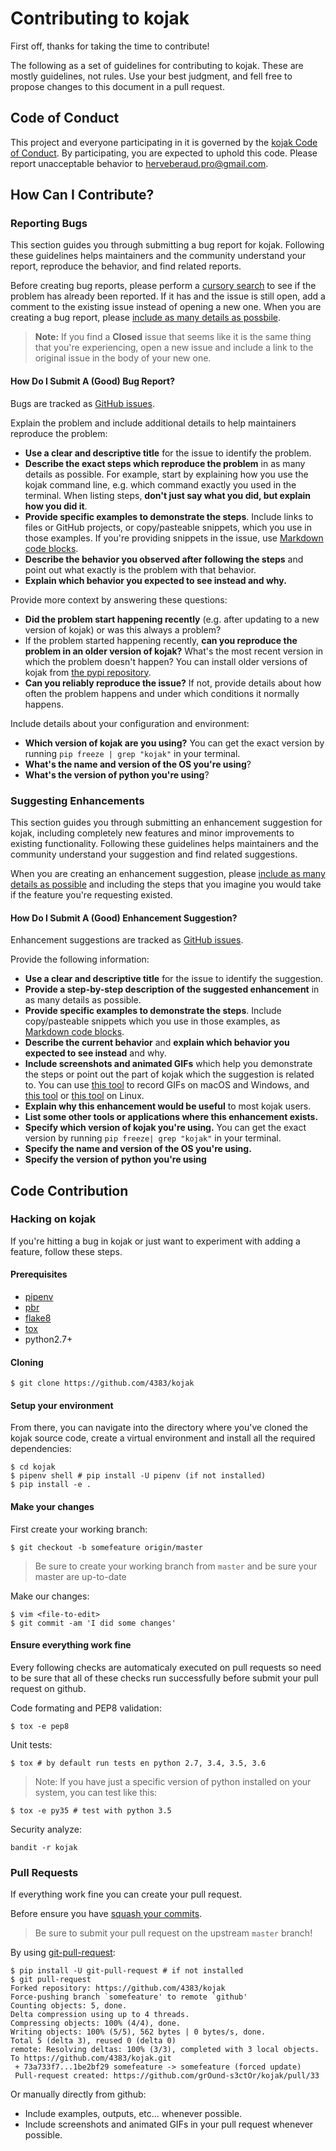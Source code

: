 # Contributing to kojak

First off, thanks for taking the time to contribute!

The following as a set of guidelines for contributing to kojak.
These are mostly guidelines, not rules. Use your best judgment, and fell
free to propose changes to this document in a pull request.

## Code of Conduct

This project and everyone participating in it is governed
by the [kojak Code of Conduct](CODE_OF_CONDUCT.md).
By participating, you are expected to uphold this code.
Please report unacceptable behavior to [herveberaud.pro@gmail.com](mailto:herveberaud.pro@gmail.com).

## How Can I Contribute?

### Reporting Bugs

This section guides you through submitting a bug report for kojak.
Following these guidelines helps maintainers and the community
understand your report, reproduce the behavior, and find related reports.

Before creating bug reports, please perform a
[cursory search](https://github.com/4383/kojak/issues?q=is%3Aissue%20is%3Aopen%20)
to see if the problem has already been reported.
If it has and the issue is still open, add a comment to
the existing issue instead of opening a new one.
When you are creating a bug report, please [include as many details as possbile](#how-do-i-submit-a-good-bug-report).

> **Note:** If you find a **Closed** issue that seems like it is the same thing that you're experiencing, open a new issue and include a link to the original issue in the body of your new one.

#### How Do I Submit A (Good) Bug Report?

Bugs are tracked as [GitHub issues](https://guides.github.com/features/issues/).

Explain the problem and include additional details to help maintainers reproduce the problem:

* **Use a clear and descriptive title** for the issue to identify the problem.
* **Describe the exact steps which reproduce the problem** in as many details as possible. For example, start by explaining how you use the kojak command line, e.g. which command exactly you used in the terminal. When listing steps, **don't just say what you did, but explain how you did it**.
* **Provide specific examples to demonstrate the steps**. Include links to files or GitHub projects, or copy/pasteable snippets, which you use in those examples. If you're providing snippets in the issue, use [Markdown code blocks](https://help.github.com/articles/markdown-basics/#multiple-lines).
* **Describe the behavior you observed after following the steps** and point out what exactly is the problem with that behavior.
* **Explain which behavior you expected to see instead and why.**


Provide more context by answering these questions:

* **Did the problem start happening recently** (e.g. after updating to a new version of kojak) or was this always a problem?
* If the problem started happening recently, **can you reproduce the problem in an older version of kojak?** What's the most recent version in which the problem doesn't happen? You can install older versions of kojak from [the pypi repository](https://pypi.org/project/kojak/).
* **Can you reliably reproduce the issue?** If not, provide details about how often the problem happens and under which conditions it normally happens.

Include details about your configuration and environment:

* **Which version of kojak are you using?** You can get the exact version by running `pip freeze | grep "kojak"` in your terminal.
* **What's the name and version of the OS you're using**?
* **What's the version of python you're using**?

### Suggesting Enhancements

This section guides you through submitting an enhancement suggestion for kojak, including completely new features and minor improvements to existing functionality. Following these guidelines helps maintainers and the community understand your suggestion and find related suggestions.

When you are creating an enhancement suggestion, please [include as many details as possible](#how-do-i-submit-a-good-enhancement-suggestion) and including the steps that you imagine you would take if the feature you're requesting existed.

#### How Do I Submit A (Good) Enhancement Suggestion?

Enhancement suggestions are tracked as [GitHub issues](https://guides.github.com/features/issues/).

Provide the following information:

* **Use a clear and descriptive title** for the issue to identify the suggestion.
* **Provide a step-by-step description of the suggested enhancement** in as many details as possible.
* **Provide specific examples to demonstrate the steps**. Include copy/pasteable snippets which you use in those examples, as [Markdown code blocks](https://help.github.com/articles/markdown-basics/#multiple-lines).
* **Describe the current behavior** and **explain which behavior you expected to see instead** and why.
* **Include screenshots and animated GIFs** which help you demonstrate the steps or point out the part of kojak which the suggestion is related to. You can use [this tool](https://www.cockos.com/licecap/) to record GIFs on macOS and Windows, and [this tool](https://github.com/colinkeenan/silentcast) or [this tool](https://github.com/GNOME/byzanz) on Linux.
* **Explain why this enhancement would be useful** to most kojak users.
* **List some other tools or applications where this enhancement exists.**
* **Specify which version of kojak you're using.** You can get the exact version by running `pip freeze| grep "kojak"` in your terminal.
* **Specify the name and version of the OS you're using.**
* **Specify the version of python you're using**

## Code Contribution

### Hacking on kojak

If you're hitting a bug in kojak or just want to experiment with adding a feature, follow these steps.

#### Prerequisites

- [pipenv](https://github.com/kennethreitz/pipenv)
- [pbr](https://docs.openstack.org/pbr/latest/)
- [flake8](http://flake8.pycqa.org/en/latest/)
- [tox](https://tox.readthedocs.io/en/latest/)
- python2.7+

#### Cloning

```shell
$ git clone https://github.com/4383/kojak
```

#### Setup your environment

From there, you can navigate into the directory where you've cloned the kojak source code,
create a virtual environment and install all the required dependencies:

```shell
$ cd kojak
$ pipenv shell # pip install -U pipenv (if not installed)
$ pip install -e .
```

#### Make your changes

First create your working branch:
```shell
$ git checkout -b somefeature origin/master
```

> Be sure to create your working branch from `master` and be sure your master are up-to-date

Make our changes:
```shell
$ vim <file-to-edit>
$ git commit -am 'I did some changes'
```

#### Ensure everything work fine

Every following checks are automaticaly executed on pull requests so need to
be sure that all of these checks run successfully before submit your pull request
on github.

Code formating and PEP8 validation:
```shell
$ tox -e pep8
```

Unit tests:
```shell
$ tox # by default run tests en python 2.7, 3.4, 3.5, 3.6
```

> Note: If you have just a specific version of python installed on your system, you can test like this:
```shell
$ tox -e py35 # test with python 3.5
```

Security analyze:
```shell
bandit -r kojak
```

### Pull Requests

If everything work fine you can create your pull request.

Before ensure you have [squash your commits](http://gitready.com/advanced/2009/02/10/squashing-commits-with-rebase.html).

> Be sure to submit your pull request on the upstream `master` branch!

By using [git-pull-request](https://github.com/jd/git-pull-request):
```shell
$ pip install -U git-pull-request # if not installed
$ git pull-request 
Forked repository: https://github.com/4383/kojak
Force-pushing branch `somefeature' to remote `github'
Counting objects: 5, done.
Delta compression using up to 4 threads.
Compressing objects: 100% (4/4), done.
Writing objects: 100% (5/5), 562 bytes | 0 bytes/s, done.
Total 5 (delta 3), reused 0 (delta 0)
remote: Resolving deltas: 100% (3/3), completed with 3 local objects.
To https://github.com/4383/kojak.git
 + 73a733f7...1be2bf29 somefeature -> somefeature (forced update)
 Pull-request created: https://github.com/grOund-s3ctOr/kojak/pull/33
```

Or manually directly from github:
* Include examples, outputs, etc... whenever possible.
* Include screenshots and animated GIFs in your pull request whenever possible.

